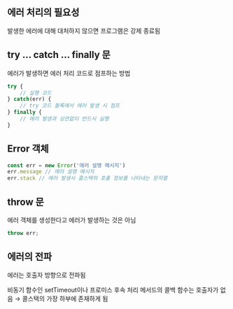 ## 에러 처리의 필요성

발생한 에러에 대해 대처하지 않으면 프로그램은 강제 종료됨

## try … catch … finally 문

에러가 발생하면 에러 처리 코드로 점프하는 방법

```jsx
try {
	// 실행 코드
} catch(err) {
	// try 코드 블록에서 에러 발생 시 점프
} finally {
	// 에러 발생과 상관없이 반드시 실행
}
```

## Error 객체

```jsx
const err = new Error('에러 설명 메시지')
err.message // 에러 설명 메시지
err.stack // 에러 발생시 콜스택의 호출 정보를 나타내는 문자열
```

## throw 문

에러 객체를 생성한다고 에러가 발생하는 것은 아님

```jsx
throw err;
```

## 에러의 전파

에러는 호출자 방향으로 전파됨

비동기 함수인 setTimeout이나 프로미스 후속 처리 메서드의 콜백 함수는 호출자가 없음 → 콜스택의 가장 하부에 존재하게 됨
